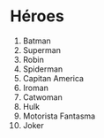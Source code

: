 # Héroes

1. Batman
2. Superman
3. Robin
4. Spiderman
5. Capitan America
6. Iroman
7. Catwoman
8. Hulk
9. Motorista Fantasma
10. Joker




